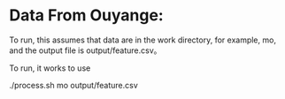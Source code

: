 # Data From Ouyange:

To run, this assumes that data are in the work directory, for example, mo, and the output file is output/feature.csv。

To run, it works to use

   ./process.sh mo output/feature.csv
